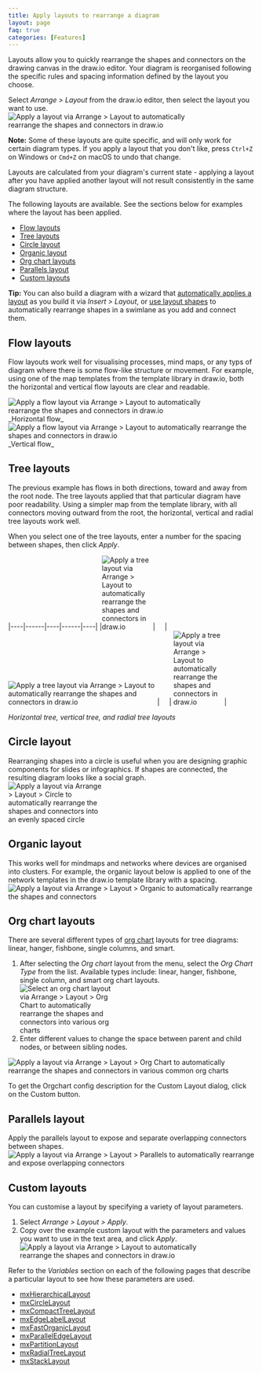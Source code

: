 ```yaml
---
title: Apply layouts to rearrange a diagram
layout: page
faq: true
categories: [Features]
---
```


Layouts allow you to quickly rearrange the shapes and connectors on the drawing canvas in the draw.io editor. Your diagram is reorganised following the specific rules and spacing information defined by the layout you choose. 

Select _Arrange > Layout_ from the draw.io editor, then select the layout you want to use.
<br /><img src="/assets/img/blog/arrange-layout.png" style="width=100%;max-width:400px;height:auto;" alt="Apply a layout via Arrange > Layout to automatically rearrange the shapes and connectors in draw.io">

**Note:** Some of these layouts are quite specific, and will only work for certain diagram types. If you apply a layout that you don't like, press ``Ctrl+Z`` on Windows or ``Cmd+Z`` on macOS to undo that change. 

Layouts are calculated from your diagram's current state - applying a layout after you have applied another layout will not result consistently in the same diagram structure.

The following layouts are available. See the sections below for examples where the layout has been applied.
- [Flow layouts](#flow-layouts)
- [Tree layouts](#tree-layouts)
- [Circle layout](#circle-layout)
- [Organic layout](#organic-layout)
- [Org chart layouts](#org-chart-layouts)
- [Parallels layout](#parallels-layout)
- [Custom layouts](#custom-layouts)

**Tip:** You can also build a diagram with a wizard that [automatically applies a layout](/doc/faq/insert-layouts.html) as you build it via _Insert > Layout_, or [use layout shapes](/blog/automated-layout-shapes.html) to automatically rearrange shapes in a swimlane as you add and connect them. 

## Flow layouts

Flow layouts work well for visualising processes, mind maps, or any typs of diagram where there is some flow-like structure or movement. For example, using one of the map templates from the template library in draw.io, both the horizontal and vertical flow layouts are clear and readable. 

<img src="/assets/img/blog/arrange-layout-horizontal-flow.png" style="width=100%;max-width:400px;height:auto;" alt="Apply a flow layout via Arrange > Layout to automatically rearrange the shapes and connectors in draw.io">
<br />_Horizontal flow_

<img src="/assets/img/blog/arrange-layout-vertical-flow.png" style="width=100%;max-width:500px;height:auto;" alt="Apply a flow layout via Arrange > Layout to automatically rearrange the shapes and connectors in draw.io">
<br />_Vertical flow_

## Tree layouts

The previous example has flows in both directions, toward and away from the root node. The tree layouts applied that that particular diagram have poor readability. Using a simpler map from the template library, with all connectors moving outward from the root, the horizontal, vertical and radial tree layouts work well. 

When you select one of the tree layouts, enter a number for the spacing between shapes, then click _Apply_.

|----|------|----|------|----|
|<img src="/assets/img/blog/arrange-layout-horizontal-tree.png" style="width=100%;max-width:100px;height:auto;" alt="Apply a tree layout via Arrange > Layout to automatically rearrange the shapes and connectors in draw.io"> | &nbsp;&nbsp;&nbsp; | <img src="/assets/img/blog/arrange-layout-vertical-tree.png" style="width=100%;max-width:300px;height:auto;" alt="Apply a tree layout via Arrange > Layout to automatically rearrange the shapes and connectors in draw.io"> | &nbsp;&nbsp;&nbsp; | <img src="/assets/img/blog/arrange-layout-radial-tree.png" style="width=100%;max-width:100px;height:auto;" alt="Apply a tree layout via Arrange > Layout to automatically rearrange the shapes and connectors in draw.io"> |

_Horizontal tree, vertical tree, and radial tree layouts_


## Circle layout

Rearranging shapes into a circle is useful when you are designing graphic components for slides or infographics.  If shapes are connected, the resulting diagram looks like a social graph. 
<br /><img src="/assets/img/blog/arrange-layout-circle.png" style="width=100%;max-width:200px;height:auto;" alt="Apply a layout via Arrange > Layout > Circle to automatically rearrange the shapes and connectors into an evenly spaced circle">

## Organic layout

This works well for mindmaps and networks where devices are organised into clusters. For example, the organic layout below is applied to one of the network templates in the draw.io template library with a spacing.
<br /><img src="/assets/img/blog/arrange-layout-organic.gif" style="width=100%;max-width:500px;height:auto;" alt="Apply a layout via Arrange > Layout > Organic to automatically rearrange the shapes and connectors">

## Org chart layouts

There are several different types of [org chart](/blog/org-charts.html) layouts for tree diagrams: linear, hanger, fishbone, single columns, and smart. 

1. After selecting the _Org chart_ layout from the menu, select the _Org Chart Type_ from the list. Available types include: linear, hanger, fishbone, single column, and smart org chart layouts.
<br /><img src="/assets/img/blog/arrange-layout-org-chart-dialog.png" style="width=100%;max-width:200px;height:auto;" alt="Select an org chart layout via Arrange > Layout > Org Chart to automatically rearrange the shapes and connectors into various org charts">
2. Enter different values to change the space between parent and child nodes, or between sibling nodes. 

<img src="/assets/img/blog/arrange-layout-org-chart.png" style="width=100%;max-width:600px;height:auto;" alt="Apply a layout via Arrange > Layout > Org Chart to automatically rearrange the shapes and connectors in various common org charts">

To get the Orgchart config description for the Custom Layout dialog, click on the Custom button.

## Parallels layout

Apply the parallels layout to expose and separate overlapping connectors between shapes.
<br /><img src="/assets/img/blog/arrange-layout-parallels.gif" style="width=100%;max-width:600px;height:auto;" alt="Apply a layout via Arrange > Layout > Parallels to automatically rearrange and expose overlapping connectors">

## Custom layouts

You can customise a layout by specifying a variety of layout parameters. 

1. Select _Arrange > Layout > Apply_. 
2. Copy over the example custom layout with the parameters and values you want to use in the text area, and click _Apply_.
<br /><img src="/assets/img/blog/arrange-layout-apply.png" style="width=100%;max-width:400px;height:auto;" alt="Apply a layout via Arrange > Layout to automatically rearrange the shapes and connectors in draw.io">

Refer to the _Variables_ section on each of the following pages that describe a particular layout to see how these parameters are used.

* [mxHierarchicalLayout](https://jgraph.github.io/mxgraph/docs/js-api/files/layout/hierarchical/mxHierarchicalLayout-js.html)
* [mxCircleLayout](https://jgraph.github.io/mxgraph/docs/js-api/files/layout/mxCircleLayout-js.html)
* [mxCompactTreeLayout](https://jgraph.github.io/mxgraph/docs/js-api/files/layout/mxCompactTreeLayout-js.html)
* [mxEdgeLabelLayout](https://jgraph.github.io/mxgraph/docs/js-api/files/layout/mxEdgeLabelLayout-js.html)
* [mxFastOrganicLayout](https://jgraph.github.io/mxgraph/docs/js-api/files/layout/mxFastOrganicLayout-js.html)
* [mxParallelEdgeLayout](https://jgraph.github.io/mxgraph/docs/js-api/files/layout/mxParallelEdgeLayout-js.html)
* [mxPartitionLayout](https://jgraph.github.io/mxgraph/docs/js-api/files/layout/mxPartitionLayout-js.html)
* [mxRadialTreeLayout](https://jgraph.github.io/mxgraph/docs/js-api/files/layout/mxRadialTreeLayout-js.html)
* [mxStackLayout](https://jgraph.github.io/mxgraph/docs/js-api/files/layout/mxStackLayout-js.html)